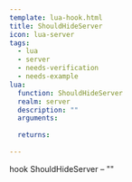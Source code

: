```yaml
---
template: lua-hook.html
title: ShouldHideServer
icon: lua-server
tags:
  - lua
  - server
  - needs-verification
  - needs-example
lua:
  function: ShouldHideServer
  realm: server
  description: ""
  arguments:
  
  returns:
    
---
```


<div class="lua__search__keywords">
hook ShouldHideServer &#x2013; ""
</div>
